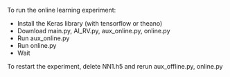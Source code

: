 

To run the online learning experiment:

 - Install the Keras library (with tensorflow or theano)
 - Download main.py, AI_RV.py, aux_online.py, online.py
 - Run aux_online.py
 - Run online.py
 - Wait
 
 To restart the experiment, delete NN1.h5 and rerun aux_offline.py, online.py
 
